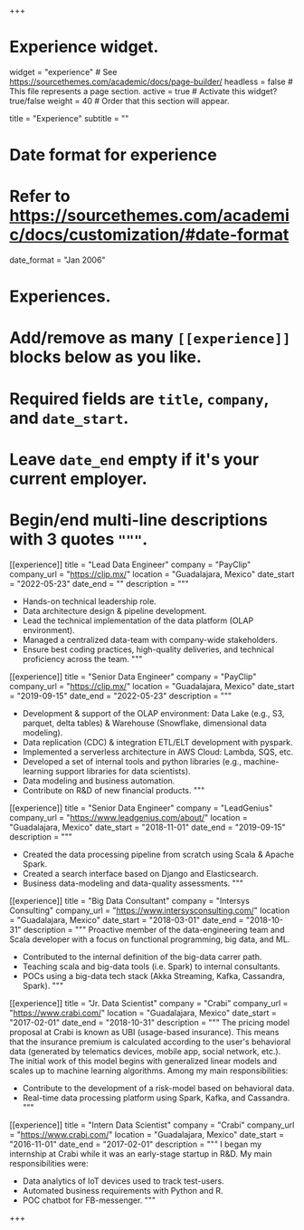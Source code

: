 +++
# Experience widget.
widget = "experience"  # See https://sourcethemes.com/academic/docs/page-builder/
headless = false  # This file represents a page section.
active = true  # Activate this widget? true/false
weight = 40  # Order that this section will appear.

title = "Experience"
subtitle = ""

# Date format for experience
#   Refer to https://sourcethemes.com/academic/docs/customization/#date-format
date_format = "Jan 2006"

# Experiences.
#   Add/remove as many `[[experience]]` blocks below as you like.
#   Required fields are `title`, `company`, and `date_start`.
#   Leave `date_end` empty if it's your current employer.
#   Begin/end multi-line descriptions with 3 quotes `"""`.

[[experience]]
title = "Lead Data Engineer"
company = "PayClip"
company_url = "https://clip.mx/"
location = "Guadalajara, Mexico"
date_start = "2022-05-23"
date_end = ""
description = """
  * Hands-on technical leadership role.
  * Data architecture design & pipeline development.
  * Lead the technical implementation of the data platform (OLAP environment).
  * Managed a centralized data-team with company-wide stakeholders.
  * Ensure best coding practices, high-quality deliveries, and technical proficiency across the team.
  """

[[experience]]
  title = "Senior Data Engineer"
  company = "PayClip"
  company_url = "https://clip.mx/"
  location = "Guadalajara, Mexico"
  date_start = "2019-09-15"
  date_end = "2022-05-23"
  description = """
  * Development & support of the OLAP environment: Data Lake (e.g., S3, parquet, delta tables) & Warehouse (Snowflake, dimensional data modeling).
  * Data replication (CDC) & integration ETL/ELT development with pyspark.
  * Implemented a serverless architecture in AWS Cloud: Lambda, SQS, etc.
  * Developed a set of internal tools and python libraries (e.g., machine-learning support libraries for data scientists). 
  * Data modeling and business automation.
  * Contribute on R&D of new financial products.
  """
  
[[experience]]
  title = "Senior Data Engineer"
  company = "LeadGenius"
  company_url = "https://www.leadgenius.com/about/"
  location = "Guadalajara, Mexico"
  date_start = "2018-11-01"
  date_end = "2019-09-15"
  description = """
  * Created the data processing pipeline from scratch using Scala & Apache Spark.
  * Created a search interface based on Django and Elasticsearch.
  * Business data-modeling and data-quality assessments.
  """

[[experience]]
  title = "Big Data Consultant"
  company = "Intersys Consulting"
  company_url = "https://www.intersysconsulting.com/"
  location = "Guadalajara, Mexico"
  date_start = "2018-03-01"
  date_end = "2018-10-31"
  description = """
  Proactive member of the data-engineering team and Scala developer with a focus on functional programming, big data, and ML. 
  
  * Contributed to the internal definition of the big-data carrer path.
  * Teaching scala and big-data tools (i.e. Spark) to internal consultants. 
  * POCs using a big-data tech stack (Akka Streaming, Kafka, Cassandra, Spark). 
  """

[[experience]]
  title = "Jr. Data Scientist"
  company = "Crabi"
  company_url = "https://www.crabi.com/"
  location = "Guadalajara, Mexico"
  date_start = "2017-02-01"
  date_end = "2018-10-31"
  description = """
  The pricing model proposal at Crabi is known as UBI (usage-based insurance). This means that the insurance premium is calculated according to the user's behavioral data (generated by telematics devices, mobile app, social network, etc.). The initial work of this model begins with generalized linear models and scales up to machine learning algorithms. Among my main responsibilities:
  
  * Contribute to the development of a risk-model based on behavioral data. 
  * Real-time data processing platform using Spark, Kafka, and Cassandra. 
  """
  
[[experience]]
  title = "Intern Data Scientist"
  company = "Crabi"
  company_url = "https://www.crabi.com/"
  location = "Guadalajara, Mexico"
  date_start = "2016-11-01"
  date_end = "2017-02-01"
  description = """
  I began my internship at Crabi while it was an early-stage startup in R&D. My main responsibilities were:
  
  * Data analytics of IoT devices used to track test-users. 
  * Automated business requirements with Python and R. 
  * POC chatbot for FB-messenger. 
  """

+++
